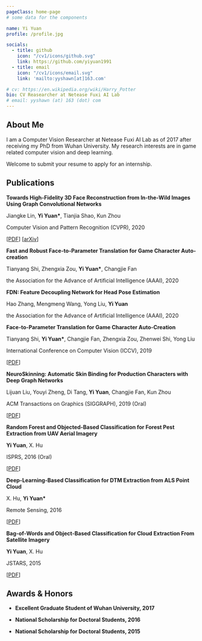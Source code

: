 ```yaml
---
pageClass: home-page
# some data for the components

name: Yi Yuan
profile: /profile.jpg

socials:
  - title: github
    icon: "/cv1/icons/github.svg"
    link: https://github.com/yiyuan1991
  - title: email
    icon: "/cv1/icons/email.svg"
    link: 'mailto:yyshawn[at]163.com'

# cv: https://en.wikipedia.org/wiki/Harry_Potter
bio: CV Reasearcher at Netease Fuxi AI Lab
# email: yyshawn (at) 163 (dot) com
---
```


<ProfileSection :frontmatter="$page.frontmatter" />

## About Me

I am a Computer Vision Researcher at Netease Fuxi AI Lab as of 2017 after receiving my PhD from Wuhan University. My research interests are in game related computer vision and deep learning.

Welcome to submit your resume to apply for an internship.

<!--

## Education & Experiences

- **Hogwarts School of Witchcraft and Wizardry** <br/>
Sept 1991 - 1997
-->

## Publications

<ProjectCard image="/projects/1.png" hideBorder=true>

  **Towards High-Fidelity 3D Face Reconstruction from In-the-Wild Images Using Graph Convolutional Networks**

  Jiangke Lin, **Yi Yuan\***, Tianjia Shao, Kun Zhou

  Computer Vision and Pattern Recognition (CVPR), 2020
  
  [[PDF](https://www.google.com)] [[arXiv](https://arxiv.org/abs/2003.05653)]

</ProjectCard>

<ProjectCard hideBorder=true>

  **Fast and Robust Face-to-Parameter Translation for Game Character Auto-creation**
  
  Tianyang Shi, Zhengxia Zou, **Yi Yuan\***, Changjie Fan

  the Association for the Advance of Artificial Intelligence (AAAI), 2020

</ProjectCard>

<ProjectCard hideBorder=true>

  **FDN: Feature Decoupling Network for Head Pose Estimation**
  
  Hao Zhang, Mengmeng Wang, Yong Liu, **Yi Yuan**

  the Association for the Advance of Artificial Intelligence (AAAI), 2020

</ProjectCard>

<ProjectCard hideBorder=true>

  **Face-to-Parameter Translation for Game Character Auto-Creation**
  
  Tianyang Shi, **Yi Yuan\***, Changjie Fan, Zhengxia Zou, Zhenwei Shi, Yong Liu

  International Conference on Computer Vision (ICCV), 2019

  [[PDF](https://arxiv.org/abs/1909.01064)]

</ProjectCard>

<ProjectCard hideBorder=true>

  **NeuroSkinning: Automatic Skin Binding for Production Characters with Deep Graph Networks**
  
  Lijuan Liu, Youyi Zheng, Di Tang, **Yi Yuan**, Changjie Fan, Kun Zhou

  ACM Transactions on Graphics (SIGGRAPH), 2019 (Oral)

  [[PDF](http://fuxi.163.com/thesis/neuro.html)]

</ProjectCard>
<ProjectCard hideBorder=true>

  **Random Forest and Objected-Based Classification for Forest Pest Extraction from UAV Aerial Imagery**
  
  **Yi Yuan**, X. Hu

  ISPRS, 2016 (Oral)

  [[PDF](https://www.int-arch-photogramm-remote-sens-spatial-inf-sci.net/XLI-B1/1093/2016/)]

</ProjectCard>

<ProjectCard hideBorder=true>

  **Deep-Learning-Based Classification for DTM Extraction from ALS Point Cloud**
  
  X. Hu, **Yi Yuan\***

  Remote Sensing, 2016

  [[PDF](https://www.mdpi.com/2072-4292/8/9/730/htm)]

</ProjectCard>

<ProjectCard hideBorder=true>

  **Bag-of-Words and Object-Based Classification for Cloud Extraction From Satellite Imagery**
  
  **Yi Yuan**, X. Hu

  JSTARS, 2015

  [[PDF](https://ieeexplore.ieee.org/document/7112467)]

</ProjectCard>

## Awards & Honors

- **Excellent Graduate Student of Wuhan University, 2017**

- **National Scholarship for Doctoral Students, 2016**

- **National Scholarship for Doctoral Students, 2015**

<!-- Custom style for this page -->

<style lang="stylus">

.theme-container.home-page .page
  font-size 14px
  font-family "lucida grande", "lucida sans unicode", lucida, "Helvetica Neue", Helvetica, Arial, sans-serif;
  p
    margin 0 0 0.5rem
  p, ul, ol
    line-height normal
  a
    font-weight normal
  .theme-default-content:not(.custom) > h2
    margin-bottom 0.5rem
  .theme-default-content:not(.custom) > h2:first-child + p
    margin-top 0.5rem
  .theme-default-content:not(.custom) > h3
    padding-top 4rem

  /* Override */
  .md-card
    margin-top 0.5em
    .card-image
      padding 0.2rem
      img
        max-width 120px
        max-height 120px
    .card-content p
      -webkit-margin-after 0.2em

@media (max-width: 419px)
  .theme-container.home-page .page
    p, ul, ol
      line-height 1.5

    .md-card
      .card-image
        img 
          width 100%
          max-width 400px

</style>

